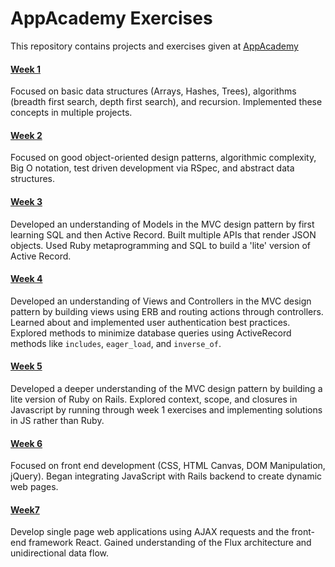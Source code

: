# AppAcademy Exercises

This repository contains projects and exercises given at [AppAcademy](http://appacademy.io)

#### [Week 1](w1)
Focused on basic data structures (Arrays, Hashes, Trees), algorithms (breadth first search, depth first search), and recursion. Implemented these concepts in multiple projects.

#### [Week 2](w2)
Focused on good object-oriented design patterns, algorithmic complexity, Big O notation, test driven development via RSpec, and abstract data structures.

#### [Week 3](w3)
Developed an understanding of Models in the MVC design pattern by first learning SQL and then Active Record. Built multiple APIs that render JSON objects. Used Ruby metaprogramming and SQL to build a 'lite' version of Active Record.

#### [Week 4](w4)
Developed an understanding of Views and Controllers in the MVC design pattern by building views using ERB and routing actions through controllers. Learned about and implemented user authentication best practices. Explored methods to minimize database queries using ActiveRecord methods like `includes`, `eager_load`, and `inverse_of`.

#### [Week 5](w5)
Developed a deeper understanding of the MVC design pattern by building a lite version of Ruby on Rails. Explored context, scope, and closures in Javascript by running through week 1 exercises and implementing solutions in JS rather than Ruby.

#### [Week 6](w6)
Focused on front end development (CSS, HTML Canvas, DOM Manipulation, jQuery). Began integrating JavaScript with Rails backend to create dynamic web pages. 

#### [Week7](w7)
Develop single page web applications using AJAX requests and the front-end framework React. Gained understanding of the Flux architecture and unidirectional data flow.